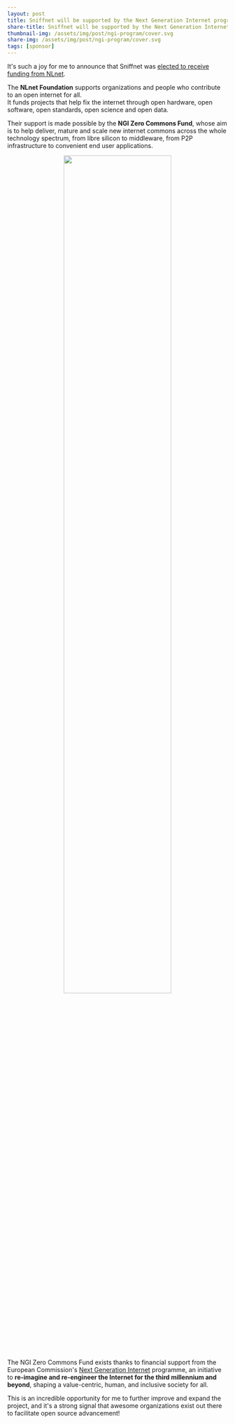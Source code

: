 ```yaml
---
layout: post
title: Sniffnet will be supported by the Next Generation Internet program
share-title: Sniffnet will be supported by the Next Generation Internet program
thumbnail-img: /assets/img/post/ngi-program/cover.svg
share-img: /assets/img/post/ngi-program/cover.svg
tags: [sponsor]
---
```


It's such a joy for me to announce that Sniffnet was <a target="_blank" href="https://nlnet.nl/news/2024/20241014-announcing-CommonsFund-call.html">
elected to receive funding from NLnet</a>.

The **NLnet Foundation** supports organizations and people who contribute to an open internet for all.<br>
It funds projects that help fix the internet through open hardware, open software, open standards, open science and open data.

Their support is made possible by the **NGI Zero Commons Fund**, whose aim is to help deliver,
mature and scale new internet commons across the whole technology spectrum,
from libre silicon to middleware, from P2P infrastructure to convenient end user applications.

<div align="center">
    <a target="_blank" href="https://nlnet.nl/NGI0/">
        <img width="70%" title="NGI0" src="{{ 'assets/img/post/ngi-program/ph.svg' | relative_url }}" alt=""/>
    </a>
</div>

The NGI Zero Commons Fund exists thanks to financial support from the European Commission's <a target="_blank" href="https://ngi.eu/">Next Generation Internet</a> programme,
an initiative to **re-imagine and re-engineer the Internet for the third millennium and beyond**, shaping a value-centric, human, and inclusive society for all.

This is an incredible opportunity for me to further improve and expand the project,
and it's a strong signal that awesome organizations exist out there to facilitate open source advancement!
